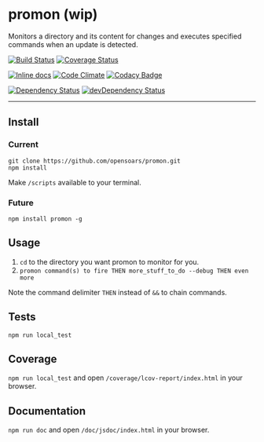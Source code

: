 promon (wip)
======

Monitors a directory and its content for changes and executes specified commands when an update is detected.

[![Build Status](https://travis-ci.org/opensoars/promon.svg)](https://travis-ci.org/opensoars/promon)
[![Coverage Status](https://coveralls.io/repos/opensoars/promon/badge.svg)](https://coveralls.io/r/opensoars/promon)

[![Inline docs](http://inch-ci.org/github/opensoars/promon.svg?branch=master)](http://inch-ci.org/github/opensoars/promon)
[![Code Climate](https://codeclimate.com/github/opensoars/promon/badges/gpa.svg)](https://codeclimate.com/github/opensoars/promon)
[![Codacy Badge](https://www.codacy.com/project/badge/43b75eba935c472aa266524a770d88c6)](https://www.codacy.com/app/sam_1700/promon)

[![Dependency Status](https://david-dm.org/opensoars/promon.svg)](https://david-dm.org/opensoars/promon)
[![devDependency Status](https://david-dm.org/opensoars/promon/dev-status.svg)](https://david-dm.org/opensoars/promon#info=devDependencies)


---


## Install

### Current
```
git clone https://github.com/opensoars/promon.git
npm install
```
Make `/scripts` available to your terminal.

### Future
`npm install promon -g`


## Usage

1. `cd` to the directory you want promon to monitor for you.
2. `promon command(s) to fire THEN more_stuff_to_do --debug THEN even more`

Note the command delimiter `THEN` instead of `&&` to chain commands.


## Tests
`npm run local_test`


## Coverage
`npm run local_test` and open `/coverage/lcov-report/index.html` in your browser.


## Documentation
`npm run doc` and open `/doc/jsdoc/index.html` in your browser.
